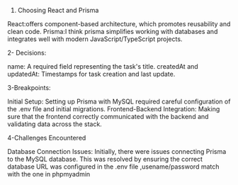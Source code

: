 1. Choosing React and Prisma
   
React:offers component-based architecture, which promotes reusability and clean code.
Prisma:I think prisma simplifies working with databases and integrates well with modern JavaScript/TypeScript projects.

2- Decisions:

name: A required field representing the task's title.
createdAt and updatedAt: Timestamps for task creation and last update.

3-Breakpoints:

Initial Setup: Setting up Prisma with MySQL required careful configuration of the .env file and initial migrations.
Frontend-Backend Integration: Making sure that the frontend correctly communicated with the backend and validating data across the stack.

4-Challenges Encountered

Database Connection Issues: Initially, there were issues connecting Prisma to the MySQL database.
 This was resolved by ensuring the correct database URL was configured in the .env file ,usename/password match with the one in phpmyadmin
